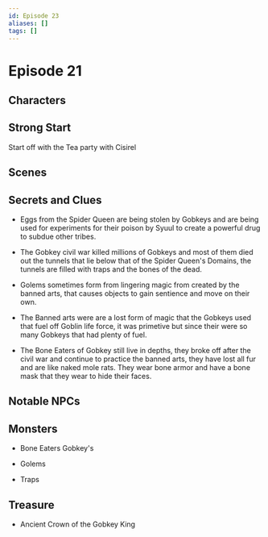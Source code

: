 ```yaml
---
id: Episode 23
aliases: []
tags: []
---
```


# Episode 21

## Characters

## Strong Start
Start off with the Tea party with Cisirel
    
## Scenes

## Secrets and Clues
- Eggs from the Spider Queen are being stolen by Gobkeys and are being used for experiments for their poison by Syuul to create a powerful drug to subdue other tribes.

- The Gobkey civil war killed millions of Gobkeys and most of them died out the tunnels that lie below that of the Spider Queen's Domains, the tunnels are filled with traps and the bones of the dead. 

- Golems sometimes form from lingering magic from created by the banned arts, that causes objects to gain sentience and move on their own.

- The Banned arts were are a lost form of magic that the Gobkeys used that fuel off Goblin life force, it was primetive but since their were so many Gobkeys that had plenty of fuel.

- The Bone Eaters of Gobkey still live in depths, they broke off after the civil war and continue to practice the banned arts, they have lost all fur and are like naked mole rats. They wear bone armor and have a bone mask that they wear to hide their faces.


## Notable NPCs


## Monsters
- Bone Eaters Gobkey's

- Golems

- Traps
## Treasure

- Ancient Crown of the Gobkey King
